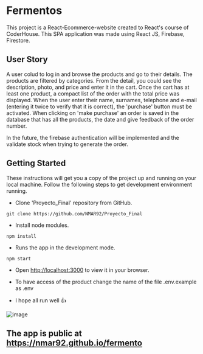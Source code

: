 # Fermentos
This project is a React-Ecommerce-website created to React's course of CoderHouse.
This SPA application was made using React JS, Firebase, Firestore.

## User Story

A user colud to log in and browse the products and go to their details.
The products are filtered by categories.
From the detail, you could see the description, photo, and price and enter it in the cart.
Once the cart has at least one product, a compact list of the order with the total price was displayed.
When the user enter their name, surnames, telephone and e-mail (entering it twice to verify that it is correct), the 'purchase' button must be activated.
When clicking on 'make purchase' an order is saved in the database that has all the products, the date and give feedback of the order number.

In the future, the firebase authentication will be implemented and the validate stock when trying to generate the order.

## Getting Started 
These instructions will get you a copy of the project up and running on your local machine.
Follow the following steps to get development environment running.
- Clone 'Proyecto_Final' repository from GitHub.
```
git clone https://github.com/NMAR92/Proyecto_Final
```
- Install node modules.
```
npm install
```

- Runs the app in the development mode.
```
npm start
```

- Open [http://localhost:3000](http://localhost:3000) to view it in your browser.

- To have access of the product change the name of the file .env.example 
as .env

- I hope all run well :+1:

 ![image](https://github.com/NMAR92/fermento/blob/gh-pages/fermento.gif.gif)


## The app is public at https://nmar92.github.io/fermento
